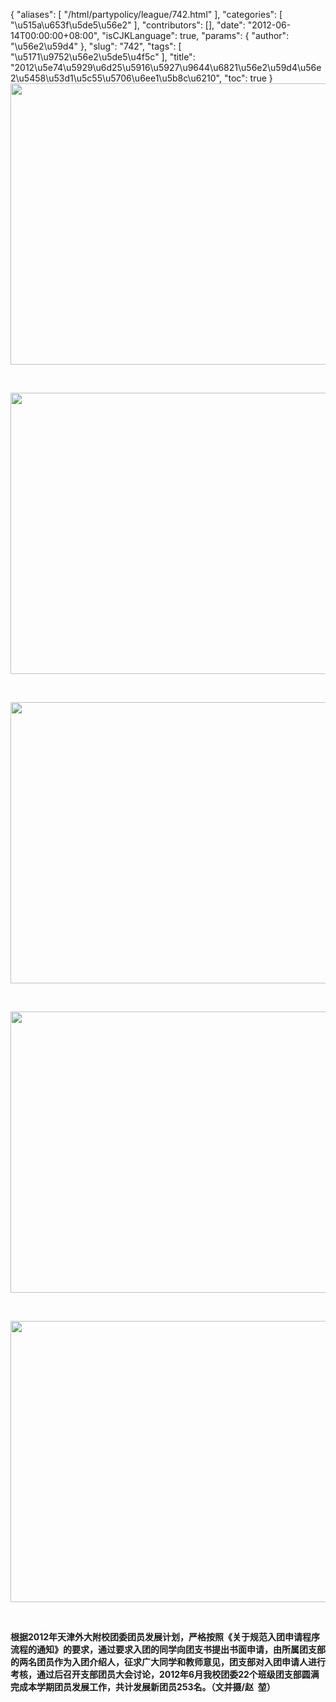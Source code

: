 {
    "aliases": [
        "/html/partypolicy/league/742.html"
    ],
    "categories": [
        "\u515a\u653f\u5de5\u56e2"
    ],
    "contributors": [],
    "date": "2012-06-14T00:00:00+08:00",
    "isCJKLanguage": true,
    "params": {
        "author": "\u56e2\u59d4"
    },
    "slug": "742",
    "tags": [
        "\u5171\u9752\u56e2\u5de5\u4f5c"
    ],
    "title": "2012\u5e74\u5929\u6d25\u5916\u5927\u9644\u6821\u56e2\u59d4\u56e2\u5458\u53d1\u5c55\u5706\u6ee1\u5b8c\u6210",
    "toc": true
}
**<img
    src="https://cdn.tfls.online/mirror/full/e54d1be1adde558c3b8dc1b3f2b132a8cedd1ce6.jpg"
    style="display:block;margin-left:auto;margin-right:auto;"
    decoding="async"
    fetchpriority="auto"
    loading="lazy"
    height="450"
    width="600"
/>**

 

**<img
    src="https://cdn.tfls.online/mirror/full/2d691f8f573d1750b1dc7685b59a039f0b2920e9.jpg"
    style="display:block;margin-left:auto;margin-right:auto;"
    decoding="async"
    fetchpriority="auto"
    loading="lazy"
    height="450"
    width="600"
/>**

 

**<img
    src="https://cdn.tfls.online/mirror/full/10ef319c69f820399b81a4149a6fb1e6de31523f.jpg"
    style="display:block;margin-left:auto;margin-right:auto;"
    decoding="async"
    fetchpriority="auto"
    loading="lazy"
    height="450"
    width="600"
/>**

 

**<img
    src="https://cdn.tfls.online/mirror/full/ec503e90772478c8bb0109a40f588d6574060c70.jpg"
    style="display:block;margin-left:auto;margin-right:auto;"
    decoding="async"
    fetchpriority="auto"
    loading="lazy"
    height="450"
    width="600"
/>**

 

**<img
    src="https://cdn.tfls.online/mirror/full/f0f549fa9bbdab8031e0ad6abb7ac53f2a670237.jpg"
    style="display:block;margin-left:auto;margin-right:auto;"
    decoding="async"
    fetchpriority="auto"
    loading="lazy"
    height="450"
    width="600"
/>**

 

**根据2012年天津外大附校团委团员发展计划，严格按照《关于规范入团申请程序流程的通知》的要求，通过要求入团的同学向团支书提出书面申请，由所属团支部的两名团员作为入团介绍人，征求广大同学和教师意见，团支部对入团申请人进行考核，通过后召开支部团员大会讨论，2012年6月我校团委22个班级团支部圆满完成本学期团员发展工作，共计发展新团员253名。（文并摄/赵  堃）**

